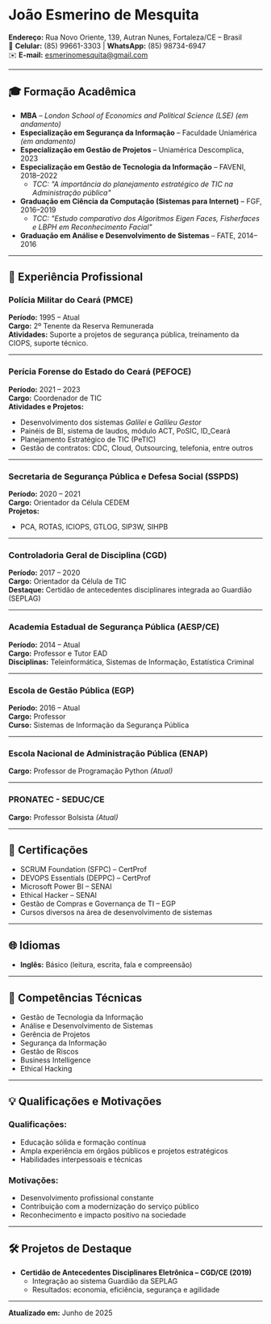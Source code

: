 # João Esmerino de Mesquita

**Endereço:** Rua Novo Oriente, 139, Autran Nunes, Fortaleza/CE – Brasil  
📱 **Celular:** (85) 99661-3303 | **WhatsApp:** (85) 98734-6947  
✉️ **E-mail:** esmerinomesquita@gmail.com  

---

## 🎓 Formação Acadêmica

- **MBA** – *London School of Economics and Political Science (LSE)* *(em andamento)*
- **Especialização em Segurança da Informação** – Faculdade Uniamérica *(em andamento)*
- **Especialização em Gestão de Projetos** – Uniamérica Descomplica, 2023
- **Especialização em Gestão de Tecnologia da Informação** – FAVENI, 2018–2022  
  - *TCC: "A importância do planejamento estratégico de TIC na Administração pública"*
- **Graduação em Ciência da Computação (Sistemas para Internet)** – FGF, 2016–2019  
  - *TCC: "Estudo comparativo dos Algoritmos Eigen Faces, Fisherfaces e LBPH em Reconhecimento Facial"*
- **Graduação em Análise e Desenvolvimento de Sistemas** – FATE, 2014–2016

---

## 💼 Experiência Profissional

### **Polícia Militar do Ceará (PMCE)**  
**Período:** 1995 – Atual  
**Cargo:** 2º Tenente da Reserva Remunerada  
**Atividades:** Suporte a projetos de segurança pública, treinamento da CIOPS, suporte técnico.

---

### **Perícia Forense do Estado do Ceará (PEFOCE)**  
**Período:** 2021 – 2023  
**Cargo:** Coordenador de TIC  
**Atividades e Projetos:**
- Desenvolvimento dos sistemas *Galilei* e *Galileu Gestor*
- Painéis de BI, sistema de laudos, módulo ACT, PoSIC, ID_Ceará
- Planejamento Estratégico de TIC (PeTIC)
- Gestão de contratos: CDC, Cloud, Outsourcing, telefonia, entre outros

---

### **Secretaria de Segurança Pública e Defesa Social (SSPDS)**  
**Período:** 2020 – 2021  
**Cargo:** Orientador da Célula CEDEM  
**Projetos:**
- PCA, ROTAS, ICIOPS, GTLOG, SIP3W, SIHPB

---

### **Controladoria Geral de Disciplina (CGD)**  
**Período:** 2017 – 2020  
**Cargo:** Orientador da Célula de TIC  
**Destaque:** Certidão de antecedentes disciplinares integrada ao Guardião (SEPLAG)

---

### **Academia Estadual de Segurança Pública (AESP/CE)**  
**Período:** 2014 – Atual  
**Cargo:** Professor e Tutor EAD  
**Disciplinas:** Teleinformática, Sistemas de Informação, Estatística Criminal

---

### **Escola de Gestão Pública (EGP)**  
**Período:** 2016 – Atual  
**Cargo:** Professor  
**Curso:** Sistemas de Informação da Segurança Pública

---

### **Escola Nacional de Administração Pública (ENAP)**  
**Cargo:** Professor de Programação Python *(Atual)*

---

### **PRONATEC - SEDUC/CE**  
**Cargo:** Professor Bolsista *(Atual)*

---

## 📜 Certificações

- SCRUM Foundation (SFPC) – CertProf
- DEVOPS Essentials (DEPPC) – CertProf
- Microsoft Power BI – SENAI
- Ethical Hacker – SENAI
- Gestão de Compras e Governança de TI – EGP
- Cursos diversos na área de desenvolvimento de sistemas

---

## 🌐 Idiomas

- **Inglês:** Básico (leitura, escrita, fala e compreensão)

---

## 🧠 Competências Técnicas

- Gestão de Tecnologia da Informação  
- Análise e Desenvolvimento de Sistemas  
- Gerência de Projetos  
- Segurança da Informação  
- Gestão de Riscos  
- Business Intelligence  
- Ethical Hacking  

---

## 💡 Qualificações e Motivações

### Qualificações:
- Educação sólida e formação contínua
- Ampla experiência em órgãos públicos e projetos estratégicos
- Habilidades interpessoais e técnicas

### Motivações:
- Desenvolvimento profissional constante
- Contribuição com a modernização do serviço público
- Reconhecimento e impacto positivo na sociedade

---

## 🛠️ Projetos de Destaque

- **Certidão de Antecedentes Disciplinares Eletrônica – CGD/CE (2019)**  
  - Integração ao sistema Guardião da SEPLAG  
  - Resultados: economia, eficiência, segurança e agilidade

---

**Atualizado em:** Junho de 2025
